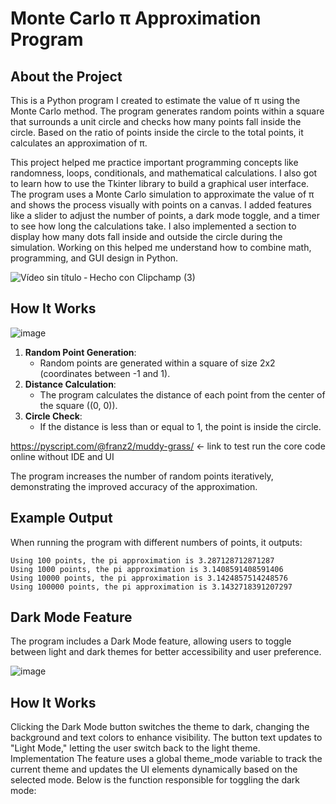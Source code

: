 # Monte Carlo π Approximation Program

## About the Project


This is a Python program I created to estimate the value of π using the Monte Carlo method. The program generates random points within a square that surrounds a unit circle and checks how many points fall inside the circle. Based on the ratio of points inside the circle to the total points, it calculates an approximation of π.

This project helped me practice important programming concepts like randomness, loops, conditionals, and mathematical calculations. I also got to learn how to use the Tkinter library to build a graphical user interface. The program uses a Monte Carlo simulation to approximate the value of π and shows the process visually with points on a canvas. I added features like a slider to adjust the number of points, a dark mode toggle, and a timer to see how long the calculations take. I also implemented a section to display how many dots fall inside and outside the circle during the simulation. Working on this helped me understand how to combine math, programming, and GUI design in Python.

![Vídeo sin título ‐ Hecho con Clipchamp (3)](https://github.com/user-attachments/assets/957210a2-9f7a-4523-a879-071ad0decfe8)

## How It Works

![image](https://github.com/user-attachments/assets/43b6f9cc-5292-43dc-b8e9-871c9284ab55)


1. **Random Point Generation**:
   - Random points are generated within a square of size 2x2 (coordinates between -1 and 1).
2. **Distance Calculation**:
   - The program calculates the distance of each point from the center of the square \((0, 0)\).
3. **Circle Check**:
   - If the distance is less than or equal to 1, the point is inside the circle.

https://pyscript.com/@franz2/muddy-grass/  <- link to test run the core code online without IDE and UI 


The program increases the number of random points iteratively, demonstrating the improved accuracy of the approximation.

## Example Output

When running the program with different numbers of points, it outputs:

```plaintext
Using 100 points, the pi approximation is 3.287128712871287
Using 1000 points, the pi approximation is 3.1408591408591406
Using 10000 points, the pi approximation is 3.1424857514248576
Using 100000 points, the pi approximation is 3.1432718391207297
```

## Dark Mode Feature
The program includes a Dark Mode feature, allowing users to toggle between light and dark themes for better accessibility and user preference.

![image](https://github.com/user-attachments/assets/5c8a4d7b-dffe-4295-b774-5cecd8f4e8d6)


## How It Works
Clicking the Dark Mode button switches the theme to dark, changing the background and text colors to enhance visibility.
The button text updates to "Light Mode," letting the user switch back to the light theme.
Implementation
The feature uses a global theme_mode variable to track the current theme and updates the UI elements dynamically based on the selected mode. Below is the function responsible for toggling the dark mode:



